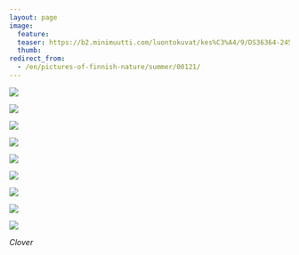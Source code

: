 ```yaml
---
layout: page
image:
  feature:
  teaser: https://b2.minimuutti.com/luontokuvat/kes%C3%A4/9/DS36364-245px.jpg
  thumb:
redirect_from:
  - /en/pictures-of-finnish-nature/summer/00121/
---
```


![](https://b2.minimuutti.com/luontokuvat/kes%C3%A4/9/DS36356-800px.jpg)

![](https://b2.minimuutti.com/luontokuvat/kes%C3%A4/9/DS36360-800px.jpg)

![](https://b2.minimuutti.com/luontokuvat/kes%C3%A4/9/DS36364-800px.jpg)

![](https://b2.minimuutti.com/luontokuvat/kes%C3%A4/9/DS36365-800px.jpg)

![](https://b2.minimuutti.com/luontokuvat/kes%C3%A4/9/DS36333-800px.jpg)

![](https://b2.minimuutti.com/luontokuvat/kes%C3%A4/9/DS36339-800px.jpg)

![](https://b2.minimuutti.com/luontokuvat/kes%C3%A4/9/DS36337-800px.jpg)

![](https://b2.minimuutti.com/luontokuvat/kes%C3%A4/9/DS36343-800px.jpg)

![](https://b2.minimuutti.com/luontokuvat/kes%C3%A4/9/DS36346-800px.jpg)

*Clover*
